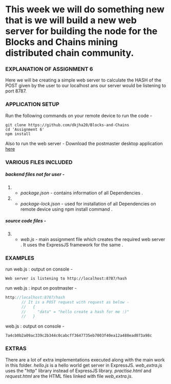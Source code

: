 # This week we will do something new that is we will build a new web server for building the node for the Blocks and Chains mining distributed chain community.

### EXPLANATION OF ASSIGNMENT 6
Here we will be creating a simple web server to calculate the HASH of the POST given by the user to our localhost ans our server would be listening to port 8787.

### APPLICATION SETUP
Run the following commands on your remote device to run the code -
```
git clone https://github.com/dkjha20/Blocks-and-Chains
cd 'Assignment 6'
npm install
```

Also to run the web server - 
Download the postmaster desktop application [here](https://www.postman.com/downloads/)

### VARIOUS FILES INCLUDED

##### backend files not for user - 
1) - *package.json* - contains information of all Dependencies .
2) - *package-lock.json* - used for installation of all Dependencies on remote device using npm install command .

##### source code files - 
3) - *web.js* - main assignment file which creates the required web server . It uses the ExpressJS framework for the same .

### EXAMPLES

run web.js : output on console -
```
Web server is listening to http://localhost:8787/hash
```

run web.js : input on postmaster -
```C
http://localhost:8787/hash
       // It is a POST request with request as below - 
       //   {
       //     "data" = "hello create a hash for me :)"
       //   }
``` 

web.js : output on console -
```
7a4cb0b2a09ac339c2b344c0cabcff3647735eb7003f40ea12a488ead073a98c
```

### EXTRAS
There are a lot of extra implementations executed along with the main work in this folder.
*hello.js* is a hello world get server in ExpressJS.
*web_extra.js* uses the "http" library instead of ExpressJS library.
*practise.html* and *request.html* are the HTML files linked with file *web_extra.js*.